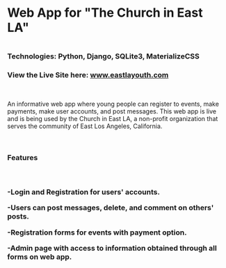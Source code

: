 <h1>Web App for "The Church in East LA" <h1>
<h3>Technologies: Python, Django, SQLite3, MaterializeCSS<h3>
  <h3>View the Live Site here: <a href="http://www.eastlayouth.com/">www.eastlayouth.com</a></h3>
  <br>
<p> An informative web app where young people can register to events, make payments, make user accounts, and post messages. This web app is live and is being used by the Church in East LA, a non-profit organization that serves the community of East Los Angeles, California. <p>
<br>
<h3>Features<h3>
  <br>
<p>-Login and Registration for users' accounts.<p>
<p>-Users can post messages, delete, and comment on others' posts.<p>
<p>-Registration forms for events with payment option.<p>
<p>-Admin page with access to information obtained through all forms on web app.<p>
